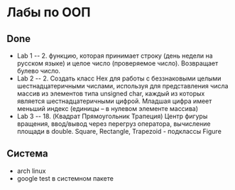 # Лабы по ООП
## Done
- Lab 1 -- 2. функцию, которая принимает строку (день недели на русском языке) и целое число (проверяемое число). Возвращает булево число.
- Lab 2 -- 2. Создать класс Hex для работы с беззнаковыми целыми шестнадцатеричными числами, используя для представления числа массив из элементов типа unsigned char, каждый из которых является шестнадцатеричными цифрой. Младшая цифра имеет меньший индекс (единицы – в нулевом элементе массива)
- Lab 3 -- 18. (Квадрат Прямоугольник Трапеция) Центр фигуры вращения, ввод/вывод через перегруз оператора, вычисление площади в double. Square, Rectangle, Trapezoid - подклассы Figure

## Система
- arch linux
- google test в системном пакете